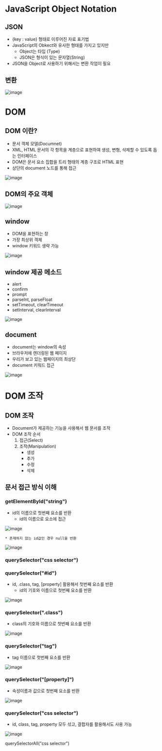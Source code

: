 # JavaScript Object Notation
## JSON
* {key : value} 형태로 이루어진 자료 표기법
* JavaScript의 Obkect와 유사한 형태를 가지고 있지만 
    * Object는 타입 (Type)
    * JSON은 형식이 있는 문자열(String)
* JSON을 Object로 사용하기 위해서는 변환 작업이 필요

## 변환

![image](https://github.com/chelsea7023/TIL/assets/156149302/1c909a7e-22e3-4eeb-8c75-172e532390be)

# DOM
## DOM 이란?
* 문서 객체 모델(Documnet)
* XML, HTML 문서의 각 항목을 계층으로 표현하여 생성, 변형, 삭제할 수 있도록 돕는 인터페이스
* DOM은 문서 요소 집합을 트리 형태의 계층 구조로 HTML 표현
* 상단의 document 노드를 통해 접근

![image](https://github.com/chelsea7023/TIL/assets/156149302/fa51fe64-4210-44ac-be8c-01f7a5bd1558)

## DOM의 주요 객체

![image](https://github.com/chelsea7023/TIL/assets/156149302/1283a369-1758-4991-9056-96068a315758)

## window
* DOM을 표현하는 창
* 가장 최상위 객체
* window 키워드 생략 가능

![image](https://github.com/chelsea7023/TIL/assets/156149302/d2dfb579-ad6b-4e71-8a49-5f905c5dbab6)

## window 제공 메소드
* alert
* confirm
* prompt
* parseInt, parseFloat
* setTimeout, clearTimeout
* setInterval, clearInterval

![image](https://github.com/chelsea7023/TIL/assets/156149302/27d49ade-b69c-401b-9988-8516a2438aea)

## document
* document는 window의 속성
* 브라우저에 렌더링된 웹 페이지
* 우리가 보고 있는 웹페이지의 최상단
* document 키워드 접근

![image](https://github.com/chelsea7023/TIL/assets/156149302/986bb7fc-e034-42fc-a10f-71b3de7641b3)

# DOM 조작
## DOM  조작
* Document가 제공하는 기능을 사용해서 웹 문서를 조작
* DOM 조작 순서
    1. 접근(Select)
    2. 조작(Manipulation)
        * 생성
        * 추가 
        * 수정
        * 삭제

## 문서 접근 방식 이해
 
### getElementById("string")
* id의 이름으로 첫번째 요소를 반환
    * id의 이름으로 요소에 접근
    
![image](https://github.com/chelsea7023/TIL/assets/156149302/07899acc-ab37-406f-be6f-37b663248a48)

    * 존재하지 않는 id값인 경우 null을 반환

![image](https://github.com/chelsea7023/TIL/assets/156149302/51bd62f8-ae66-4eab-a356-8e8904443e18)


### querySelector("css selector")
### querySelector("#id")
* id, .class, tag, [property] 활용해서 첫번째 요소를 반환
    * id의 기호와 이름으로 첫번째 요소를 반환

![image](https://github.com/chelsea7023/TIL/assets/156149302/f7437bae-5df1-4850-a744-292f97b5612b)

### querySelector(".class") 
* class의 기호와 이름으로 첫번째 요소를 반환

![image](https://github.com/chelsea7023/TIL/assets/156149302/37c31034-980f-4b3e-8618-566505b1c671)

### querySelector("tag") 
* tag 이름으로 첫번째 요소를 반환

![image](https://github.com/chelsea7023/TIL/assets/156149302/80c21ea6-06d3-4a8a-be84-5f2e0ddf0e6e)

### querySelector("[property]")
* 속성이름과 값으로 첫번째 요소를 반환

![image](https://github.com/chelsea7023/TIL/assets/156149302/87a6e1ef-a992-41d9-a426-9193386125d5)

### querySelector("css selector")
* id, class, tag, property 모두 섞고, 결합자를 활용해서도 사용 가능

![image](https://github.com/chelsea7023/TIL/assets/156149302/eff5e98e-e94a-464c-8e41-538e8199da5f)

querySelectorAll("css selector")

